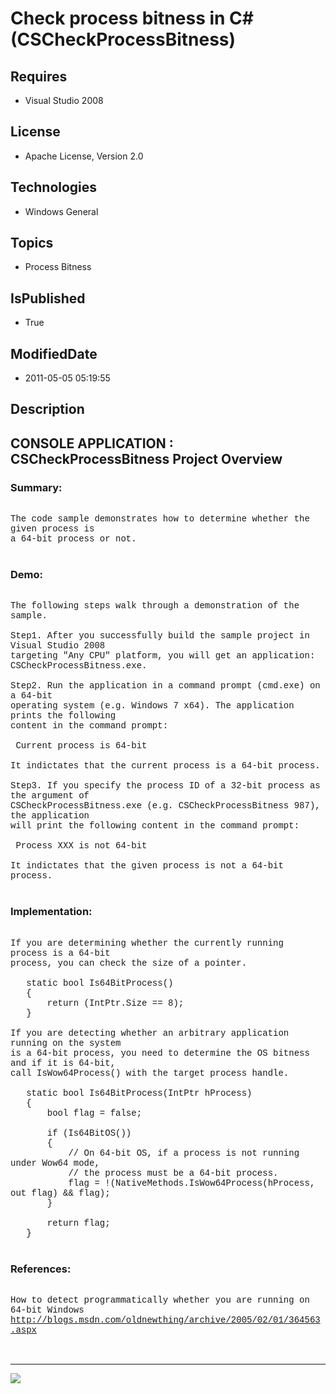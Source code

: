 # Check process bitness in C# (CSCheckProcessBitness)
## Requires
* Visual Studio 2008
## License
* Apache License, Version 2.0
## Technologies
* Windows General
## Topics
* Process Bitness
## IsPublished
* True
## ModifiedDate
* 2011-05-05 05:19:55
## Description

<p style="font-family:Courier New"></p>
<h2>CONSOLE APPLICATION : CSCheckProcessBitness Project Overview</h2>
<p style="font-family:Courier New"></p>
<h3>Summary:</h3>
<p style="font-family:Courier New"><br>
The code sample demonstrates how to determine whether the given process is<br>
a 64-bit process or not.<br>
<br>
</p>
<h3>Demo:</h3>
<p style="font-family:Courier New"><br>
The following steps walk through a demonstration of the sample.<br>
<br>
Step1. After you successfully build the sample project in Visual Studio 2008 <br>
targeting &quot;Any CPU&quot; platform, you will get an application: <br>
CSCheckProcessBitness.exe. <br>
<br>
Step2. Run the application in a command prompt (cmd.exe) on a 64-bit <br>
operating system (e.g. Windows 7 x64). The application prints the following <br>
content in the command prompt:<br>
<br>
&nbsp;Current process is 64-bit<br>
&nbsp;<br>
It indictates that the current process is a 64-bit process.<br>
<br>
Step3. If you specify the process ID of a 32-bit process as the argument of <br>
CSCheckProcessBitness.exe (e.g. CSCheckProcessBitness 987), the application <br>
will print the following content in the command prompt:<br>
&nbsp;<br>
&nbsp;Process XXX is not 64-bit<br>
<br>
It indictates that the given process is not a 64-bit process.<br>
<br>
</p>
<h3>Implementation:</h3>
<p style="font-family:Courier New"><br>
If you are determining whether the currently running process is a 64-bit <br>
process, you can check the size of a pointer.<br>
<br>
&nbsp; &nbsp;static bool Is64BitProcess()<br>
&nbsp; &nbsp;{<br>
&nbsp; &nbsp; &nbsp; &nbsp;return (IntPtr.Size == 8);<br>
&nbsp; &nbsp;}<br>
<br>
If you are detecting whether an arbitrary application running on the system <br>
is a 64-bit process, you need to determine the OS bitness and if it is 64-bit, <br>
call IsWow64Process() with the target process handle.<br>
<br>
&nbsp; &nbsp;static bool Is64BitProcess(IntPtr hProcess)<br>
&nbsp; &nbsp;{<br>
&nbsp; &nbsp; &nbsp; &nbsp;bool flag = false;<br>
<br>
&nbsp; &nbsp; &nbsp; &nbsp;if (Is64BitOS())<br>
&nbsp; &nbsp; &nbsp; &nbsp;{<br>
&nbsp; &nbsp; &nbsp; &nbsp; &nbsp; &nbsp;// On 64-bit OS, if a process is not running under Wow64 mode,
<br>
&nbsp; &nbsp; &nbsp; &nbsp; &nbsp; &nbsp;// the process must be a 64-bit process.<br>
&nbsp; &nbsp; &nbsp; &nbsp; &nbsp; &nbsp;flag = !(NativeMethods.IsWow64Process(hProcess, out flag) && flag);<br>
&nbsp; &nbsp; &nbsp; &nbsp;}<br>
<br>
&nbsp; &nbsp; &nbsp; &nbsp;return flag;<br>
&nbsp; &nbsp;}<br>
<br>
</p>
<h3>References:</h3>
<p style="font-family:Courier New"><br>
How to detect programmatically whether you are running on 64-bit Windows<br>
<a target="_blank" href="http://blogs.msdn.com/oldnewthing/archive/2005/02/01/364563.aspx">http://blogs.msdn.com/oldnewthing/archive/2005/02/01/364563.aspx</a><br>
<br>
<br>
</p>
<hr>
<div><a href="http://go.microsoft.com/?linkid=9759640" style="margin-top:3px"><img src="http://bit.ly/onecodelogo">
</a></div>
